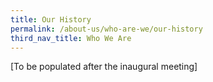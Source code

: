 ```yaml
---
title: Our History
permalink: /about-us/who-are-we/our-history
third_nav_title: Who We Are
---
```

[To be populated after the inaugural meeting]